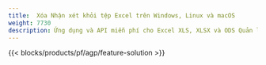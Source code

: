 ```yaml
---
title:  Xóa Nhận xét khỏi tệp Excel trên Windows, Linux và macOS
weight: 7730
description: Ứng dụng và API miễn phí cho Excel XLS, XLSX và ODS Quản lý chú thích & nhận xét
---
```

{{< blocks/products/pf/agp/feature-solution >}} 


